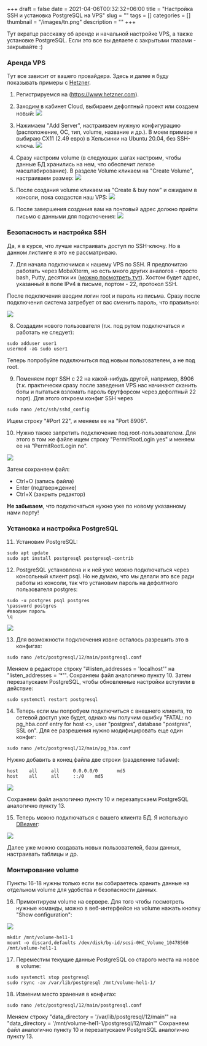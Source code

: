 +++ 
draft = false
date = 2021-04-06T00:32:32+06:00
title = "Настройка SSH и установка PostgreSQL на VPS"
slug = "" 
tags = []
categories = []
thumbnail = "/images/tn.png"
description = ""
+++

Тут вкратце расскажу об аренде и начальной настройке VPS, а также установке PostgreSQL. Если это все вы делаете с закрытыми глазами - закрывайте :)

### Аренда VPS
Тут все зависит от вашего провайдера. Здесь и далее я буду показывать примеры с [Hetzner](https://www.hetzner.com/).
1. Регистрируемся на (https://www.hetzner.com).

2. Заходим в кабинет Cloud, выбираем дефолтный проект или создаем новый:
![](/images/posts/setup-ssh-postgresql/01projects.jpg)

3. Нажимаем "Add Server", настраиваем нужную конфигурацию (расположение, ОС, тип, volume, название и др.).
В моем примере я выбираю CX11 (2.49 евро) в Хельсинки на Ubuntu 20.04, без SSH-ключа. 
![](/images/posts/setup-ssh-postgresql/02buy.jpg)

4. Сразу настроим volume (в следующих шагах настроим, чтобы данные БД хранились на нем, что обеспечит легкое масштабирование). В разделе Volume кликаем на "Create Volume", настраиваем размер:
![](/images/posts/setup-ssh-postgresql/03buyvolume.jpg)

5. После создания volume кликаем на "Create & buy now" и ожидаем в консоли, пока создастся наш VPS:
 ![](/images/posts/setup-ssh-postgresql/04created.jpg)

6. После завершения создания вам на почтовый адрес должно прийти письмо с данными для подключения:
 ![](/images/posts/setup-ssh-postgresql/05mail.jpg)

### Безопасность и настройка SSH
Да, я в курсе, что лучше настраивать доступ по SSH-ключу. Но в данном листинге я это не рассматриваю.

7. Для начала подключимся к нашему VPS по SSH. Я предпочитаю работать через MobaXterm, но есть много других аналогов - просто bash, Putty, десятки их ([можно посмотреть тут](https://ruprogi.ru/software/mobaxterm)). Хостом будет адрес, указанный в поле IPv4 в письме, портом - 22, протокол SSH.

После подключения вводим логин root и пароль из письма. Сразу после подключения система затребует от вас сменить пароль, что правильно:

 ![](/images/posts/setup-ssh-postgresql/06connect.jpg)

 8. Создадим нового пользователя (т.к. под рутом подключаться и работать не следует):
 ```
 sudo adduser user1
 usermod -aG sudo user1
 ```
 Теперь попробуйте подключиться под новым пользователем, а не под root.

 9. Поменяем порт SSH с 22 на какой-нибудь другой, например, 8906 (т.к. практически сразу после заведения VPS нас начинают сканить боты и пытаться взломать пароль брутфорсом через дефолтный 22 порт). Для этого откроем конфиг SSH через 
 ```
sudo nano /etc/ssh/sshd_config
 ```
Ищем строку "#Port 22", и меняем ее на "Port 8906". 

10. Нужно также запретить подключение под root-пользователем. Для этого в том же файле ищем строку "PermitRootLogin yes" и меняем ее на "PermitRootLogin no".

 ![](/images/posts/setup-ssh-postgresql/07ssh.jpg)

Затем сохраняем файл:   
* Ctrl+O (запись файла)  
* Enter (подтверждение)  
* Ctrl+X (закрыть редактор)

**Не забываем**, что подключаться нужно уже по новому указанному нами порту!

### Установка и настройка PostgreSQL
11. Установим PostgreSQL:
```
sudo apt update
sudo apt install postgresql postgresql-contrib
```

12. PostgreSQL установлена и к ней уже можно подключаться через консольный клиент psql. Но не думаю, что мы делали это все ради работы из консоли, так что установим пароль на дефолтного пользователя postgres:

```
sudo -u postgres psql postgres
\password postgres
#вводим пароль
\q
```
![](/images/posts/setup-ssh-postgresql/08psql.jpg)

13. Для возможности подключения извне осталось разрешить это в конфигах:

```
sudo nano /etc/postgresql/12/main/postgresql.conf
```

Меняем в редакторе строку "#listen_addresses = 'localhost'" на "listen_addresses = '*'". Сохраняем файл аналогично пункту 10.
Затем перезапускаем PostgreSQL, чтобы обновленные настройки вступили в действие:

```
sudo systemctl restart postgresql
```

14. Теперь если мы попробуем подключиться с внешнего клиента, то сетевой доступ уже будет, однако мы получим ошибку "FATAL: no pg_hba.conf entry for host <>, user "postgres", database "postgres", SSL on".
Для ее разрешения нужно модифицировать еще один конфиг:

```
sudo nano /etc/postgresql/12/main/pg_hba.conf
```
Нужно добавить в конец файла две строки (разделение табами):

```
host    all     all     0.0.0.0/0       md5
host    all     all     ::/0    md5
```
![](/images/posts/setup-ssh-postgresql/09psql.jpg)

Сохраняем файл аналогично пункту 10 и перезапускаем PostgreSQL аналогично пункту 13.


15. Теперь можно подключаться с вашего клиента БД. Я использую [DBeaver](https://dbeaver.io):

![](/images/posts/setup-ssh-postgresql/10connect_db.jpg)

Далее уже можно создавать новых пользователей, базы данных, настраивать таблицы и др.

### Монтирование volume
Пункты 16-18 нужны только если вы собираетесь хранить данные на отдельном volume для удобства и безопасности данных.

16. Примонтируем volume на сервере. Для того чтобы посмотреть нужные команды, можно в веб-интерфейсе на volume нажать кнопку "Show configuration":

![](/images/posts/setup-ssh-postgresql/11mnt.jpg)

```
mkdir /mnt/volume-hel1-1
mount -o discard,defaults /dev/disk/by-id/scsi-0HC_Volume_10478560 /mnt/volume-hel1-1
```

17. Переместим текущие данные PostgreSQL со старого места на новое в volume:
```
sudo systemctl stop postgresql
sudo rsync -av /var/lib/postgresql /mnt/volume-hel1-1/
```

18. Изменим место хранения в конфигах:
```
sudo nano /etc/postgresql/12/main/postgresql.conf
```

Меняем строку "data_directory = '/var/lib/postgresql/12/main'" на "data_directory = '/mnt/volume-hel1-1/postgresql/12/main'"
Сохраняем файл аналогично пункту 10 и перезапускаем PostgreSQL аналогично пункту 13.
